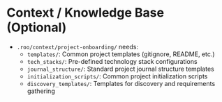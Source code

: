 # Context / Knowledge Base (Optional)

*   `.roo/context/project-onboarding/` needs:
    - `templates/`: Common project templates (gitignore, README, etc.)
    - `tech_stacks/`: Pre-defined technology stack configurations
    - `journal_structure/`: Standard project journal structure templates
    - `initialization_scripts/`: Common project initialization scripts
    - `discovery_templates/`: Templates for discovery and requirements gathering
